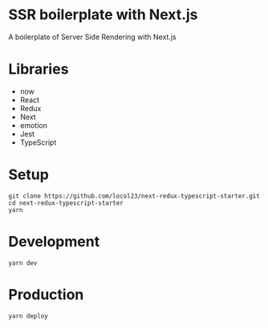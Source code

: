 # SSR boilerplate with Next.js

A boilerplate of Server Side Rendering with Next.js

# Libraries

- now
- React
- Redux
- Next
- emotion
- Jest
- TypeScript

# Setup

```
git clone https://github.com/locol23/next-redux-typescript-starter.git
cd next-redux-typescript-starter
yarn
```

# Development

```
yarn dev
```

# Production

```
yarn deploy
```
